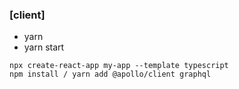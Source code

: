 ### [client]

-   yarn
-   yarn start

```shell
npx create-react-app my-app --template typescript
npm install / yarn add @apollo/client graphql


```
